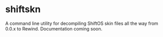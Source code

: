 # shiftskn
A command line utility for decompiling ShiftOS skin files all the way  from 0.0.x to Rewind.
Documentation coming soon.
